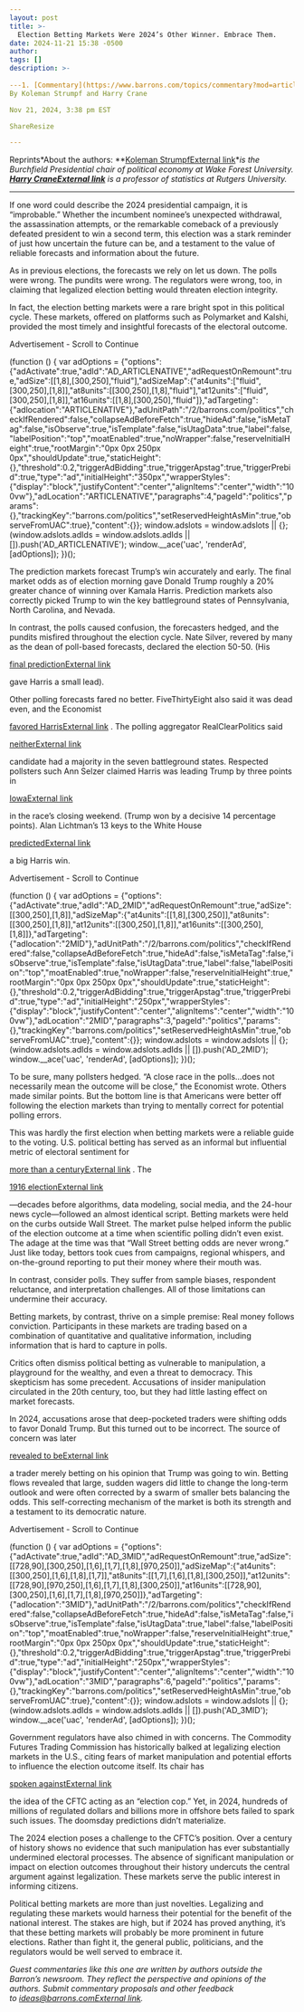 ```yaml
---
layout: post
title: >-
  Election Betting Markets Were 2024’s Other Winner. Embrace Them.
date: 2024-11-21 15:38 -0500
author: 
tags: []
description: >-
  
---1. [Commentary](https://www.barrons.com/topics/commentary?mod=article_flashline)
By Koleman Strumpf and Harry Crane

Nov 21, 2024, 3:38 pm EST

ShareResize

---
```


Reprints*About the authors: **[Koleman StrumpfExternal link](https://users.wfu.edu/strumpks/)**is the Burchfield Presidential chair of political economy at Wake Forest University. **[Harry CraneExternal link](https://www.harrycrane.com/)** is a professor of statistics at Rutgers University.* 



---

If one word could describe the 2024 presidential campaign, it is “improbable.” Whether the incumbent nominee’s unexpected withdrawal, the assassination attempts, or the remarkable comeback of a previously defeated president to win a second term, this election was a stark reminder of just how uncertain the future can be, and a testament to the value of reliable forecasts and information about the future.

As in previous elections, the forecasts we rely on let us down. The polls were wrong. The pundits were wrong. The regulators were wrong, too, in claiming that legalized election betting would threaten election integrity.

In fact, the election betting markets were a rare bright spot in this political cycle. These markets, offered on platforms such as Polymarket and Kalshi, provided the most timely and insightful forecasts of the electoral outcome.

Advertisement - Scroll to Continue




 (function () {
 var adOptions = {"options":{"adActivate":true,"adId":"AD\_ARTICLENATIVE","adRequestOnRemount":true,"adSize":[[1,8],[300,250],"fluid"],"adSizeMap":{"at4units":["fluid",[300,250],[1,8]],"at8units":[[300,250],[1,8],"fluid"],"at12units":["fluid",[300,250],[1,8]],"at16units":[[1,8],[300,250],"fluid"]},"adTargeting":{"adlocation":"ARTICLENATIVE"},"adUnitPath":"/2/barrons.com/politics","checkIfRendered":false,"collapseAdBeforeFetch":true,"hideAd":false,"isMetaTag":false,"isObserve":true,"isTemplate":false,"isUtagData":true,"label":false,"labelPosition":"top","moatEnabled":true,"noWrapper":false,"reserveInitialHeight":true,"rootMargin":"0px 0px 250px 0px","shouldUpdate":true,"staticHeight":{},"threshold":0.2,"triggerAdBidding":true,"triggerApstag":true,"triggerPrebid":true,"type":"ad","initialHeight":"350px","wrapperStyles":{"display":"block","justifyContent":"center","alignItems":"center","width":"100vw"},"adLocation":"ARTICLENATIVE","paragraphs":4,"pageId":"politics","params":{},"trackingKey":"barrons.com/politics","setReservedHeightAsMin":true,"observeFromUAC":true},"content":{}};
 window.adslots = window.adslots || {};
 (window.adslots.adIds = window.adslots.adIds || []).push('AD\_ARTICLENATIVE');
 window.\_\_ace('uac', 'renderAd', [adOptions]);
 })();
 
The prediction markets forecast Trump’s win accurately and early. The final market odds as of election morning gave Donald Trump roughly a 20% greater chance of winning over Kamala Harris. Prediction markets also correctly picked Trump to win the key battleground states of Pennsylvania, North Carolina, and Nevada.

In contrast, the polls caused confusion, the forecasters hedged, and the pundits misfired throughout the election cycle. Nate Silver, revered by many as the dean of poll-based forecasts, declared the election 50-50. (His


[final predictionExternal link](https://www.natesilver.net/p/nate-silver-2024-president-election-polls-model)


gave Harris a small lead).

Other polling forecasts fared no better. FiveThirtyEight also said it was dead even, and the Economist


[favored HarrisExternal link](https://projects.fivethirtyeight.com/2024-election-forecast/?cid=rrpromo)
. The polling aggregator RealClearPolitics said


[neitherExternal link](https://www.realclearpolling.com/elections/president/2024/battleground-states)


candidate had a majority in the seven battleground states. Respected pollsters such Ann Selzer claimed Harris was leading Trump by three points in


[IowaExternal link](https://www.desmoinesregister.com/story/news/politics/iowa-poll/2024/11/02/iowa-poll-kamala-harris-leads-donald-trump-2024-presidential-race/75354033007/)


in the race’s closing weekend. (Trump won by a decisive 14 percentage points). Alan Lichtman’s 13 keys to the White House


[predictedExternal link](https://www.nytimes.com/2024/09/05/opinion/allan-lichtman-trump-harris-prediction.html)


a big Harris win.

Advertisement - Scroll to Continue




 (function () {
 var adOptions = {"options":{"adActivate":true,"adId":"AD\_2MID","adRequestOnRemount":true,"adSize":[[300,250],[1,8]],"adSizeMap":{"at4units":[[1,8],[300,250]],"at8units":[[300,250],[1,8]],"at12units":[[300,250],[1,8]],"at16units":[[300,250],[1,8]]},"adTargeting":{"adlocation":"2MID"},"adUnitPath":"/2/barrons.com/politics","checkIfRendered":false,"collapseAdBeforeFetch":true,"hideAd":false,"isMetaTag":false,"isObserve":true,"isTemplate":false,"isUtagData":true,"label":false,"labelPosition":"top","moatEnabled":true,"noWrapper":false,"reserveInitialHeight":true,"rootMargin":"0px 0px 250px 0px","shouldUpdate":true,"staticHeight":{},"threshold":0.2,"triggerAdBidding":true,"triggerApstag":true,"triggerPrebid":true,"type":"ad","initialHeight":"250px","wrapperStyles":{"display":"block","justifyContent":"center","alignItems":"center","width":"100vw"},"adLocation":"2MID","paragraphs":3,"pageId":"politics","params":{},"trackingKey":"barrons.com/politics","setReservedHeightAsMin":true,"observeFromUAC":true},"content":{}};
 window.adslots = window.adslots || {};
 (window.adslots.adIds = window.adslots.adIds || []).push('AD\_2MID');
 window.\_\_ace('uac', 'renderAd', [adOptions]);
 })();
 
To be sure, many pollsters hedged. “A close race in the polls…does not necessarily mean the outcome will be close,” the Economist wrote. Others made similar points. But the bottom line is that Americans were better off following the election markets than trying to mentally correct for potential polling errors.

This was hardly the first election when betting markets were a reliable guide to the voting. U.S. political betting has served as an informal but influential metric of electoral sentiment for


[more than a centuryExternal link](https://users.wfu.edu/strumpks/papers/RhodeandStrumpf_CorrectedProofPages(2068_001_KS).pdf)
. The


[1916 electionExternal link](https://users.wfu.edu/strumpks/papers/BettingPaper_10Nov2003_long2.pdf)


—decades before algorithms, data modeling, social media, and the 24-hour news cycle—followed an almost identical script. Betting markets were held on the curbs outside Wall Street. The market pulse helped inform the public of the election outcome at a time when scientific polling didn’t even exist. The adage at the time was that “Wall Street betting odds are never wrong.” Just like today, bettors took cues from campaigns, regional whispers, and on-the-ground reporting to put their money where their mouth was.

In contrast, consider polls. They suffer from sample biases, respondent reluctance, and interpretation challenges. All of those limitations can undermine their accuracy.

Betting markets, by contrast, thrive on a simple premise: Real money follows conviction. Participants in these markets are trading based on a combination of quantitative and qualitative information, including information that is hard to capture in polls.

Critics often dismiss political betting as vulnerable to manipulation, a playground for the wealthy, and even a threat to democracy. This skepticism has some precedent. Accusations of insider manipulation circulated in the 20th century, too, but they had little lasting effect on market forecasts.

In 2024, accusations arose that deep-pocketed traders were shifting odds to favor Donald Trump. But this turned out to be incorrect. The source of concern was later


[revealed to beExternal link](https://www.wsj.com/finance/trump-odds-polymarket-election-betting-whale-3d94bed3?mod=article_inline)


a trader merely betting on his opinion that Trump was going to win. Betting flows revealed that large, sudden wagers did little to change the long-term outlook and were often corrected by a swarm of smaller bets balancing the odds. This self-correcting mechanism of the market is both its strength and a testament to its democratic nature.

Advertisement - Scroll to Continue




 (function () {
 var adOptions = {"options":{"adActivate":true,"adId":"AD\_3MID","adRequestOnRemount":true,"adSize":[[728,90],[300,250],[1,6],[1,7],[1,8],[970,250]],"adSizeMap":{"at4units":[[300,250],[1,6],[1,8],[1,7]],"at8units":[[1,7],[1,6],[1,8],[300,250]],"at12units":[[728,90],[970,250],[1,6],[1,7],[1,8],[300,250]],"at16units":[[728,90],[300,250],[1,6],[1,7],[1,8],[970,250]]},"adTargeting":{"adlocation":"3MID"},"adUnitPath":"/2/barrons.com/politics","checkIfRendered":false,"collapseAdBeforeFetch":true,"hideAd":false,"isMetaTag":false,"isObserve":true,"isTemplate":false,"isUtagData":true,"label":false,"labelPosition":"top","moatEnabled":true,"noWrapper":false,"reserveInitialHeight":true,"rootMargin":"0px 0px 250px 0px","shouldUpdate":true,"staticHeight":{},"threshold":0.2,"triggerAdBidding":true,"triggerApstag":true,"triggerPrebid":true,"type":"ad","initialHeight":"250px","wrapperStyles":{"display":"block","justifyContent":"center","alignItems":"center","width":"100vw"},"adLocation":"3MID","paragraphs":6,"pageId":"politics","params":{},"trackingKey":"barrons.com/politics","setReservedHeightAsMin":true,"observeFromUAC":true},"content":{}};
 window.adslots = window.adslots || {};
 (window.adslots.adIds = window.adslots.adIds || []).push('AD\_3MID');
 window.\_\_ace('uac', 'renderAd', [adOptions]);
 })();
 
Government regulators have also chimed in with concerns. The Commodity Futures Trading Commission has historically balked at legalizing election markets in the U.S., citing fears of market manipulation and potential efforts to influence the election outcome itself. Its chair has


[spoken againstExternal link](https://www.wsj.com/finance/regulation/cftc-wants-to-ban-trades-tied-to-elections-sports-and-awards-contests-3d6fb3c6?mod=article_inline)


the idea of the CFTC acting as an “election cop.” Yet, in 2024, hundreds of millions of regulated dollars and billions more in offshore bets failed to spark such issues. The doomsday predictions didn’t materialize.

The 2024 election poses a challenge to the CFTC’s position. Over a century of history shows no evidence that such manipulation has ever substantially undermined electoral processes. The absence of significant manipulation or impact on election outcomes throughout their history undercuts the central argument against legalization. These markets serve the public interest in informing citizens.

Political betting markets are more than just novelties. Legalizing and regulating these markets would harness their potential for the benefit of the national interest. The stakes are high, but if 2024 has proved anything, it’s that these betting markets will probably be more prominent in future elections. Rather than fight it, the general public, politicians, and the regulators would be well served to embrace it.

*Guest commentaries like this one are written by authors outside the Barron’s newsroom. They reflect the perspective and opinions of the authors. Submit commentary proposals and other feedback to [ideas@barrons.comExternal link](mailto:ideas@barrons.com).* 


